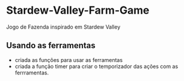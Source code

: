 # Stardew-Valley-Farm-Game
Jogo de Fazenda inspirado em Stardew Valley

## Usando as ferramentas

- criada as funções para usar as ferramentas
- criada a função timer para criar o temporizador das ações com as ferrramentas.
